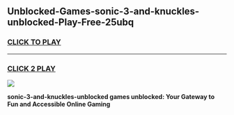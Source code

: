 
## Unblocked-Games-sonic-3-and-knuckles-unblocked-Play-Free-25ubq
<h3>
<a href="https://premium76.site?title=sonic-3-and-knuckles-unblocked&ref=17A">CLICK TO PLAY</a></h3>
<hr>

<h3>
<a href="https://premium76.site?title=sonic-3-and-knuckles-unblocked&ref=17A">CLICK 2 PLAY</a>
  
</h3>

<a href="https://premium76.site?title=sonic-3-and-knuckles-unblocked&ref=17A"><img src="https://clearcache.store/games.png"></a>


**sonic-3-and-knuckles-unblocked games unblocked: Your Gateway to Fun and Accessible Online Gaming**
